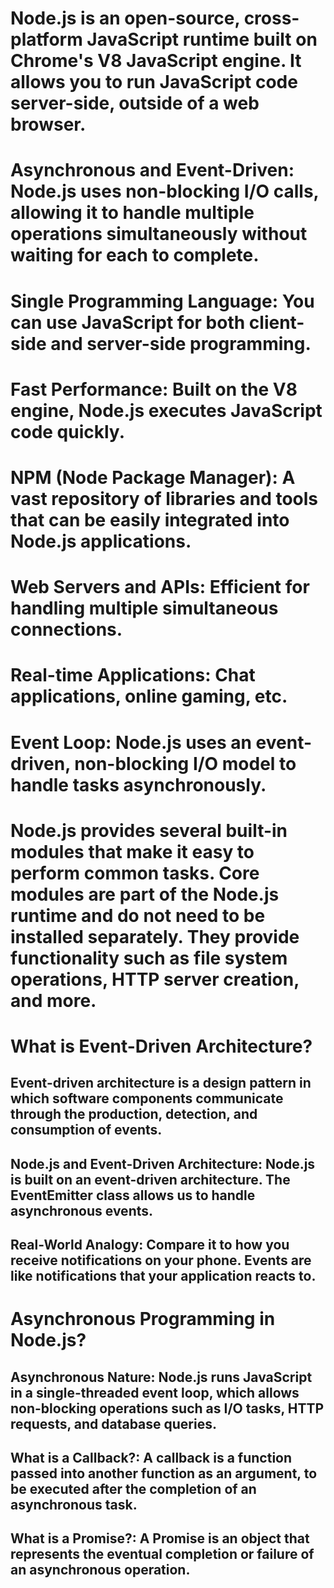 # Node.js is an open-source, cross-platform JavaScript runtime built on Chrome's V8 JavaScript engine. It allows you to run JavaScript code server-side, outside of a web browser.

# Asynchronous and Event-Driven: Node.js uses non-blocking I/O calls, allowing it to handle multiple operations simultaneously without waiting for each to complete.

# Single Programming Language: You can use JavaScript for both client-side and server-side programming.

# Fast Performance: Built on the V8 engine, Node.js executes JavaScript code quickly.

# NPM (Node Package Manager): A vast repository of libraries and tools that can be easily integrated into Node.js applications.

# Web Servers and APIs: Efficient for handling multiple simultaneous connections.

# Real-time Applications: Chat applications, online gaming, etc.

# Event Loop: Node.js uses an event-driven, non-blocking I/O model to handle tasks asynchronously.

# Node.js provides several built-in modules that make it easy to perform common tasks. Core modules are part of the Node.js runtime and do not need to be installed separately. They provide functionality such as file system operations, HTTP server creation, and more.

# What is Event-Driven Architecture?

## Event-driven architecture is a design pattern in which software components communicate through the production, detection, and consumption of events.

## Node.js and Event-Driven Architecture: Node.js is built on an event-driven architecture. The EventEmitter class allows us to handle asynchronous events.

## Real-World Analogy: Compare it to how you receive notifications on your phone. Events are like notifications that your application reacts to.

# Asynchronous Programming in Node.js?

## Asynchronous Nature: Node.js runs JavaScript in a single-threaded event loop, which allows non-blocking operations such as I/O tasks, HTTP requests, and database queries.

## What is a Callback?: A callback is a function passed into another function as an argument, to be executed after the completion of an asynchronous task.

## What is a Promise?: A Promise is an object that represents the eventual completion or failure of an asynchronous operation.
